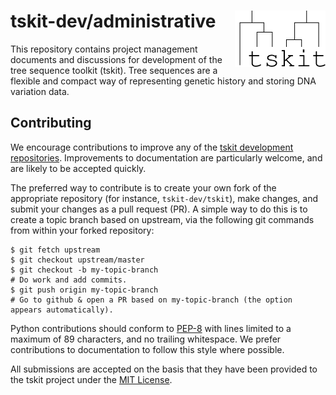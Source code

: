 # tskit-dev/administrative <img align="right" width="145" height="90" src="tskit_logo.ink.svg">
This repository contains project management documents and discussions for
development of the tree sequence toolkit (tskit). Tree sequences are a flexible and
compact way of representing genetic history and storing DNA variation data.

## Contributing

We encourage contributions to improve any of the
[tskit development repositories](https://github.com/tskit-dev).
Improvements to documentation are particularly welcome, and are likely to be accepted
quickly. 

The preferred way to contribute is to create your own fork of the appropriate
repository (for instance, `tskit-dev/tskit`), make changes, and submit your changes as a
pull request (PR). A simple way to do this is to create a topic branch based on upstream,
via the following git commands from within your forked repository:

```
$ git fetch upstream
$ git checkout upstream/master
$ git checkout -b my-topic-branch
# Do work and add commits.
$ git push origin my-topic-branch
# Go to github & open a PR based on my-topic-branch (the option appears automatically).
```

Python contributions should conform to [PEP-8](https://www.python.org/dev/peps/pep-0008/)
with lines limited to a maximum of 89 characters, and no trailing whitespace.
We prefer contributions to documentation to follow this style where possible.

All submissions are accepted on the basis that they have been provided to the tskit
project under the [MIT License](https://opensource.org/licenses/MIT).
